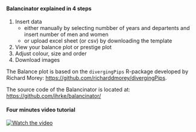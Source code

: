 <h4>Balancinator explained in 4 steps</h4>	


1. Insert data
    - either manually by selecting numbber of years and departents and insert number of men and women
    - or upload excel sheet (or csv) by downloading the template
2. View your balance plot or prestige plot 
3. Adjust colour, size and order
4. Download images 

The Balance plot is based on the `divergingPips` R-package developed by Richard Morey: https://github.com/richarddmorey/divergingPips.

The source code of the Balancinator is located at: https://github.com/ihrke/balancinator/


<h4>Four minutes video tutorial</h4>	


[![Watch the video](https://intranett.uit.no/Content/709268/cache=1605876782000/Screenshot+2020-11-20+at+13.51.05.png)](https://mediasite.uit.no/Mediasite/Play/446385c0f55748cab69a14fa1ed735541d)


